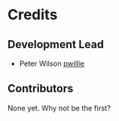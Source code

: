 # Credits

## Development Lead

- Peter Wilson [pwillie](https://github.com/pwillie)

## Contributors

None yet. Why not be the first?